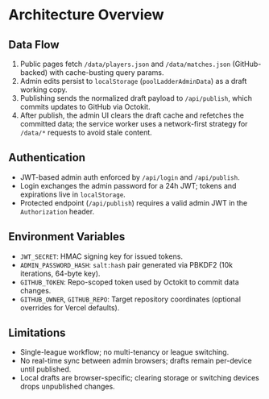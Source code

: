 # Architecture Overview

## Data Flow
1. Public pages fetch `/data/players.json` and `/data/matches.json` (GitHub-backed) with cache-busting query params.
2. Admin edits persist to `localStorage` (`poolLadderAdminData`) as a draft working copy.
3. Publishing sends the normalized draft payload to `/api/publish`, which commits updates to GitHub via Octokit.
4. After publish, the admin UI clears the draft cache and refetches the committed data; the service worker uses a network-first strategy for `/data/*` requests to avoid stale content.

## Authentication
- JWT-based admin auth enforced by `/api/login` and `/api/publish`.
- Login exchanges the admin password for a 24h JWT; tokens and expirations live in `localStorage`.
- Protected endpoint (`/api/publish`) requires a valid admin JWT in the `Authorization` header.

## Environment Variables
- `JWT_SECRET`: HMAC signing key for issued tokens.
- `ADMIN_PASSWORD_HASH`: `salt:hash` pair generated via PBKDF2 (10k iterations, 64-byte key).
- `GITHUB_TOKEN`: Repo-scoped token used by Octokit to commit data changes.
- `GITHUB_OWNER`, `GITHUB_REPO`: Target repository coordinates (optional overrides for Vercel defaults).

## Limitations
- Single-league workflow; no multi-tenancy or league switching.
- No real-time sync between admin browsers; drafts remain per-device until published.
- Local drafts are browser-specific; clearing storage or switching devices drops unpublished changes.
